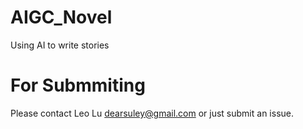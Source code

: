 # AIGC_Novel
Using AI to write stories

# For Submmiting
Please contact Leo Lu <dearsuley@gmail.com> or just submit an issue.
